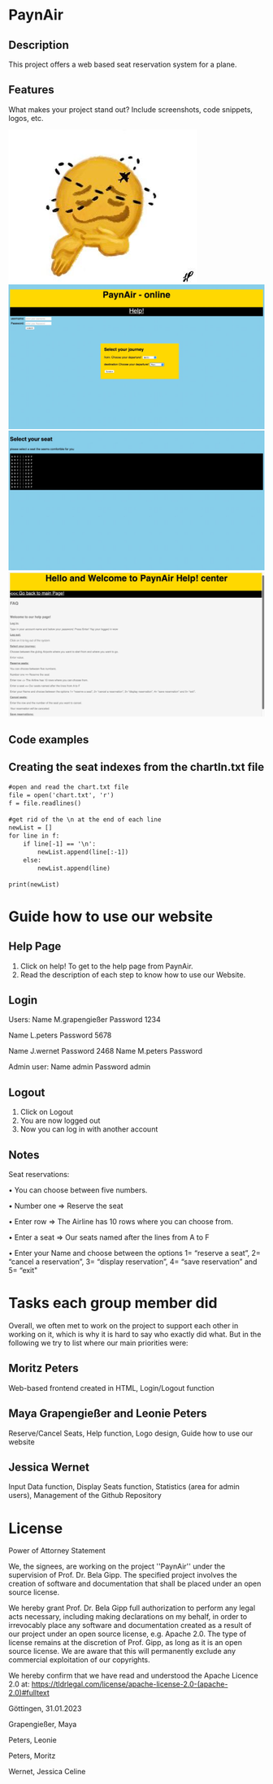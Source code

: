 # PaynAir
## Description
This project offers a web based seat reservation system for a plane.
## Features
What makes your project stand out? Include screenshots, code snippets, logos, etc.

![Logo](https://github.com/JessicaW22/PaynAir/blob/main/project/screenshots/Logo.jpeg)
![Login Page](https://github.com/JessicaW22/PaynAir/blob/main/project/screenshots/Login%20page.jpeg)
![Seat Reservation](https://github.com/JessicaW22/PaynAir/blob/main/project/screenshots/Seat%20reservation.jpeg)
![Help Center](https://github.com/JessicaW22/PaynAir/blob/main/project/screenshots/PaynAir%20Help%20Center.jpeg)

## Code examples
## Creating the seat indexes from the chartIn.txt file
``` 
#open and read the chart.txt file
file = open('chart.txt', 'r')
f = file.readlines()

#get rid of the \n at the end of each line
newList = []
for line in f:
    if line[-1] == '\n':
        newList.append(line[:-1])
    else:
        newList.append(line)
    
print(newList)
```

# Guide how to use our website
## Help Page
1. Click on help! To get to the help page from PaynAir.
2. Read the description of each step to know how to use our Website.

## Login
Users:
Name M.grapengießer
Password 1234

Name L.peters
Password 5678

Name J.wernet
Password 2468
Name M.peters
Password

Admin user:
Name admin
Password admin

## Logout
1. Click on Logout
2. You are now logged out
3. Now you can log in with another account

## Notes
Seat reservations:

• You can choose between five numbers.

• Number one => Reserve the seat 

• Enter row => The Airline has 10 rows where you can choose from. 

• Enter a seat => Our seats named after the lines from A to F 

• Enter your Name and choose between the options 1= “reserve a seat”, 2= “cancel a
reservation”, 3= “display reservation”, 4= “save reservation” and 5= “exit"

# Tasks each group member did
Overall, we often met to work on the project to support each other in working on it, which is why it is hard to say who exactly did what. But in the following we try to list where our main priorities were:

## Moritz Peters
Web-based frontend created in HTML, Login/Logout function

## Maya Grapengießer and Leonie Peters
Reserve/Cancel Seats, Help function, Logo design, Guide how to use our website

## Jessica Wernet
Input Data function, Display Seats function, Statistics (area for admin users), Management of the Github Repository

# License
Power of Attorney Statement

We, the signees, are working on the project ''PaynAir'' under the supervision of Prof. Dr. Bela Gipp. The specified project involves the creation of software and documentation that shall be placed under an open source license.

We hereby grant Prof. Dr. Bela Gipp full authorization to perform any legal acts necessary, including making declarations on my behalf, in order to irrevocably place any software and documentation created as a result of our project under an open source license, e.g. Apache 2.0. The type of license remains at the discretion of Prof. Gipp, as long as it is an open source license. We are aware that this will permanently exclude any commercial exploitation of our copyrights.

We hereby confirm that we have read and understood the Apache Licence 2.0 at: https://tldrlegal.com/license/apache-license-2.0-(apache-2.0)#fulltext

Göttingen, 31.01.2023

Grapengießer, Maya

Peters, Leonie

Peters, Moritz

Wernet, Jessica Celine
